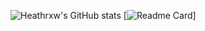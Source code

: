 ![Heathrxw's GitHub stats](https://github-readme-stats.vercel.app/api?username=Heathrxw&count_private=true&show_icons=true&theme=radical)
[![Readme Card](https://github-readme-stats.vercel.app/api/pin/?username=Heathrxw&repo=Hypixel-Stat-Tracker)]
